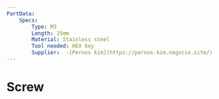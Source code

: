 ```yaml
---
PartData:
    Specs:
        Type: M3
        Length: 15mm
        Material: Stainless steel
        Tool needed: HEX key
        Supplier:  -[Pernos kim](https://pernos-kim.negocio.site/)
---
```

# Screw

